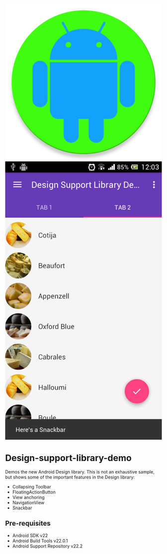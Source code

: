 
![alt text](https://raw.githubusercontent.com/albinmathew/design-support-library-demo/master/screenshots/ic_launcher-web.png) ![alt text](https://raw.githubusercontent.com/albinmathew/design-support-library-demo/master/screenshots/device-2015-06-04-120359.png)

Design-support-library-demo
===================================

Demos the new Android Design library. This is not an exhaustive sample, but shows
some of the important features in the Design library:

- Collapsing Toolbar
- FloatingActionButton
- View anchoring
- NavigationView
- Snackbar

Pre-requisites
--------------

- Android SDK v22
- Android Build Tools v22.0.1
- Android Support Repository v22.2

